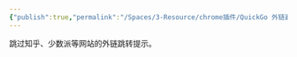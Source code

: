 ```yaml
---
{"publish":true,"permalink":"/Spaces/3-Resource/chrome插件/QuickGo 外链直达.md","created":"2025-06-06","modified":"2025-06-06","published":"2025-07-11T16:12:31.350+08:00","tags":["chrome插件"],"cssclasses":""}
---
```


跳过知乎、少数派等网站的外链跳转提示。